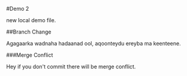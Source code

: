 #Demo 2

new local demo file.


##Branch Change

Agagaarka wadnaha hadaanad ool, aqoonteydu ereyba ma keenteene.

###Merge Conflict

Hey if you don't commit there will be merge conflict.
